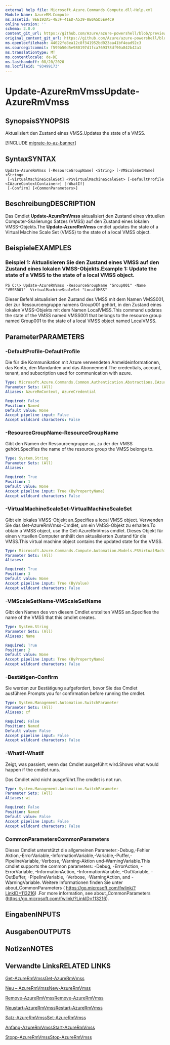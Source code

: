```yaml
---
external help file: Microsoft.Azure.Commands.Compute.dll-Help.xml
Module Name: AzureRM.Compute
ms.assetid: 9EE192A5-4E3F-41ED-A539-8E0A5D5EA4C9
online version: ''
schema: 2.0.0
content_git_url: https://github.com/Azure/azure-powershell/blob/preview/src/ResourceManager/Compute/Stack/Commands.Compute/help/Update-AzureRmVmss.md
original_content_git_url: https://github.com/Azure/azure-powershell/blob/preview/src/ResourceManager/Compute/Stack/Commands.Compute/help/Update-AzureRmVmss.md
ms.openlocfilehash: 44022fe8ea12c8f341952bd023aa41bf4ead92c3
ms.sourcegitcommit: f599b50d5e980197d1fca769378df90a842b42a1
ms.translationtype: MT
ms.contentlocale: de-DE
ms.lasthandoff: 08/20/2020
ms.locfileid: "93499173"
---
```

# <span data-ttu-id="fa19a-101">Update-AzureRmVmss</span><span class="sxs-lookup"><span data-stu-id="fa19a-101">Update-AzureRmVmss</span></span>

## <span data-ttu-id="fa19a-102">Synopsis</span><span class="sxs-lookup"><span data-stu-id="fa19a-102">SYNOPSIS</span></span>
<span data-ttu-id="fa19a-103">Aktualisiert den Zustand eines VMSS.</span><span class="sxs-lookup"><span data-stu-id="fa19a-103">Updates the state of a VMSS.</span></span>

[!INCLUDE [migrate-to-az-banner](../../includes/migrate-to-az-banner.md)]

## <span data-ttu-id="fa19a-104">Syntax</span><span class="sxs-lookup"><span data-stu-id="fa19a-104">SYNTAX</span></span>

```
Update-AzureRmVmss [-ResourceGroupName] <String> [-VMScaleSetName] <String>
 [-VirtualMachineScaleSet] <PSVirtualMachineScaleSet> [-DefaultProfile <IAzureContextContainer>] [-WhatIf]
 [-Confirm] [<CommonParameters>]
```

## <span data-ttu-id="fa19a-105">Beschreibung</span><span class="sxs-lookup"><span data-stu-id="fa19a-105">DESCRIPTION</span></span>
<span data-ttu-id="fa19a-106">Das Cmdlet **Update-AzureRmVmss** aktualisiert den Zustand eines virtuellen Computer-Skalierungs Satzes (VMSS) auf den Zustand eines lokalen VMSS-Objekts.</span><span class="sxs-lookup"><span data-stu-id="fa19a-106">The **Update-AzureRmVmss** cmdlet updates the state of a Virtual Machine Scale Set (VMSS) to the state of a local VMSS object.</span></span>

## <span data-ttu-id="fa19a-107">Beispiele</span><span class="sxs-lookup"><span data-stu-id="fa19a-107">EXAMPLES</span></span>

### <span data-ttu-id="fa19a-108">Beispiel 1: Aktualisieren Sie den Zustand eines VMSS auf den Zustand eines lokalen VMSS-Objekts.</span><span class="sxs-lookup"><span data-stu-id="fa19a-108">Example 1: Update the state of a VMSS to the state of a local VMSS object.</span></span>
```
PS C:\> Update-AzureRmVmss -ResourceGroupName "Group001" -Name "VMSS001" -VirtualMachineScaleSet "LocalVMSS"
```

<span data-ttu-id="fa19a-109">Dieser Befehl aktualisiert den Zustand des VMSS mit dem Namen VMSS001, der zur Ressourcengruppe namens Group001 gehört, in den Zustand eines lokalen VMSS-Objekts mit dem Namen LocalVMSS.</span><span class="sxs-lookup"><span data-stu-id="fa19a-109">This command updates the state of the VMSS named VMSS001 that belongs to the resource group named Group001 to the state of a local VMSS object named LocalVMSS.</span></span>

## <span data-ttu-id="fa19a-110">Parameter</span><span class="sxs-lookup"><span data-stu-id="fa19a-110">PARAMETERS</span></span>

### <span data-ttu-id="fa19a-111">-DefaultProfile</span><span class="sxs-lookup"><span data-stu-id="fa19a-111">-DefaultProfile</span></span>
<span data-ttu-id="fa19a-112">Die für die Kommunikation mit Azure verwendeten Anmeldeinformationen, das Konto, den Mandanten und das Abonnement.</span><span class="sxs-lookup"><span data-stu-id="fa19a-112">The credentials, account, tenant, and subscription used for communication with azure.</span></span>

```yaml
Type: Microsoft.Azure.Commands.Common.Authentication.Abstractions.IAzureContextContainer
Parameter Sets: (All)
Aliases: AzureRmContext, AzureCredential

Required: False
Position: Named
Default value: None
Accept pipeline input: False
Accept wildcard characters: False
```

### <span data-ttu-id="fa19a-113">-ResourceGroupName</span><span class="sxs-lookup"><span data-stu-id="fa19a-113">-ResourceGroupName</span></span>
<span data-ttu-id="fa19a-114">Gibt den Namen der Ressourcengruppe an, zu der der VMSS gehört.</span><span class="sxs-lookup"><span data-stu-id="fa19a-114">Specifies the name of the resource group the VMSS belongs to.</span></span>

```yaml
Type: System.String
Parameter Sets: (All)
Aliases: 

Required: True
Position: 1
Default value: None
Accept pipeline input: True (ByPropertyName)
Accept wildcard characters: False
```

### <span data-ttu-id="fa19a-115">-VirtualMachineScaleSet</span><span class="sxs-lookup"><span data-stu-id="fa19a-115">-VirtualMachineScaleSet</span></span>
<span data-ttu-id="fa19a-116">Gibt ein lokales VMSS-Objekt an.</span><span class="sxs-lookup"><span data-stu-id="fa19a-116">Specifies a local VMSS object.</span></span>
<span data-ttu-id="fa19a-117">Verwenden Sie das Get-AzureRmVmss-Cmdlet, um ein VMSS-Objekt zu erhalten.</span><span class="sxs-lookup"><span data-stu-id="fa19a-117">To obtain a VMSS object, use the Get-AzureRmVmss cmdlet.</span></span>
<span data-ttu-id="fa19a-118">Dieses Objekt für einen virtuellen Computer enthält den aktualisierten Zustand für die VMSS.</span><span class="sxs-lookup"><span data-stu-id="fa19a-118">This virtual machine object contains the updated state for the VMSS.</span></span>

```yaml
Type: Microsoft.Azure.Commands.Compute.Automation.Models.PSVirtualMachineScaleSet
Parameter Sets: (All)
Aliases: 

Required: True
Position: 3
Default value: None
Accept pipeline input: True (ByValue)
Accept wildcard characters: False
```

### <span data-ttu-id="fa19a-119">-VMScaleSetName</span><span class="sxs-lookup"><span data-stu-id="fa19a-119">-VMScaleSetName</span></span>
<span data-ttu-id="fa19a-120">Gibt den Namen des von diesem Cmdlet erstellten VMSS an.</span><span class="sxs-lookup"><span data-stu-id="fa19a-120">Specifies the name of the VMSS that this cmdlet creates.</span></span>

```yaml
Type: System.String
Parameter Sets: (All)
Aliases: Name

Required: True
Position: 2
Default value: None
Accept pipeline input: True (ByPropertyName)
Accept wildcard characters: False
```

### <span data-ttu-id="fa19a-121">-Bestätigen</span><span class="sxs-lookup"><span data-stu-id="fa19a-121">-Confirm</span></span>
<span data-ttu-id="fa19a-122">Sie werden zur Bestätigung aufgefordert, bevor Sie das Cmdlet ausführen.</span><span class="sxs-lookup"><span data-stu-id="fa19a-122">Prompts you for confirmation before running the cmdlet.</span></span>

```yaml
Type: System.Management.Automation.SwitchParameter
Parameter Sets: (All)
Aliases: cf

Required: False
Position: Named
Default value: False
Accept pipeline input: False
Accept wildcard characters: False
```

### <span data-ttu-id="fa19a-123">-WhatIf</span><span class="sxs-lookup"><span data-stu-id="fa19a-123">-WhatIf</span></span>
<span data-ttu-id="fa19a-124">Zeigt, was passiert, wenn das Cmdlet ausgeführt wird.</span><span class="sxs-lookup"><span data-stu-id="fa19a-124">Shows what would happen if the cmdlet runs.</span></span>

<span data-ttu-id="fa19a-125">Das Cmdlet wird nicht ausgeführt.</span><span class="sxs-lookup"><span data-stu-id="fa19a-125">The cmdlet is not run.</span></span>

```yaml
Type: System.Management.Automation.SwitchParameter
Parameter Sets: (All)
Aliases: wi

Required: False
Position: Named
Default value: False
Accept pipeline input: False
Accept wildcard characters: False
```

### <span data-ttu-id="fa19a-126">CommonParameters</span><span class="sxs-lookup"><span data-stu-id="fa19a-126">CommonParameters</span></span>
<span data-ttu-id="fa19a-127">Dieses Cmdlet unterstützt die allgemeinen Parameter:-Debug,-Fehler Aktion,-ErrorVariable,-InformationVariable,-Variable,-Puffer,-PipelineVariable,-Verbose,-Warning-Aktion und-WarningVariable.</span><span class="sxs-lookup"><span data-stu-id="fa19a-127">This cmdlet supports the common parameters: -Debug, -ErrorAction, -ErrorVariable, -InformationAction, -InformationVariable, -OutVariable, -OutBuffer, -PipelineVariable, -Verbose, -WarningAction, and -WarningVariable.</span></span> <span data-ttu-id="fa19a-128">Weitere Informationen finden Sie unter about_CommonParameters ( https://go.microsoft.com/fwlink/?LinkID=113216) .</span><span class="sxs-lookup"><span data-stu-id="fa19a-128">For more information, see about_CommonParameters (https://go.microsoft.com/fwlink/?LinkID=113216).</span></span>

## <span data-ttu-id="fa19a-129">Eingaben</span><span class="sxs-lookup"><span data-stu-id="fa19a-129">INPUTS</span></span>

## <span data-ttu-id="fa19a-130">Ausgaben</span><span class="sxs-lookup"><span data-stu-id="fa19a-130">OUTPUTS</span></span>

## <span data-ttu-id="fa19a-131">Notizen</span><span class="sxs-lookup"><span data-stu-id="fa19a-131">NOTES</span></span>

## <span data-ttu-id="fa19a-132">Verwandte Links</span><span class="sxs-lookup"><span data-stu-id="fa19a-132">RELATED LINKS</span></span>

[<span data-ttu-id="fa19a-133">Get-AzureRmVmss</span><span class="sxs-lookup"><span data-stu-id="fa19a-133">Get-AzureRmVmss</span></span>](./Get-AzureRmVmss.md)

[<span data-ttu-id="fa19a-134">Neu – AzureRmVmss</span><span class="sxs-lookup"><span data-stu-id="fa19a-134">New-AzureRmVmss</span></span>](./New-AzureRmVmss.md)

[<span data-ttu-id="fa19a-135">Remove-AzureRmVmss</span><span class="sxs-lookup"><span data-stu-id="fa19a-135">Remove-AzureRmVmss</span></span>](./Remove-AzureRmVmss.md)

[<span data-ttu-id="fa19a-136">Neustart-AzureRmVmss</span><span class="sxs-lookup"><span data-stu-id="fa19a-136">Restart-AzureRmVmss</span></span>](./Restart-AzureRmVmss.md)

[<span data-ttu-id="fa19a-137">Satz-AzureRmVmss</span><span class="sxs-lookup"><span data-stu-id="fa19a-137">Set-AzureRmVmss</span></span>](./Set-AzureRmVmss.md)

[<span data-ttu-id="fa19a-138">Anfang-AzureRmVmss</span><span class="sxs-lookup"><span data-stu-id="fa19a-138">Start-AzureRmVmss</span></span>](./Start-AzureRmVmss.md)

[<span data-ttu-id="fa19a-139">Stopp-AzureRmVmss</span><span class="sxs-lookup"><span data-stu-id="fa19a-139">Stop-AzureRmVmss</span></span>](./Stop-AzureRmVmss.md)


